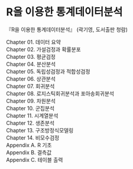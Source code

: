﻿# R을 이용한 통계데이터분석
『R을 이용한 통계데이터분석』 (곽기영, 도서출판 청람)

Chapter 01. 데이터 요약  
Chapter 02. 가설검정과 확률분포  
Chapter 03. 평균검정  
Chapter 04. 분산분석  
Chapter 05. 독립성검정과 적합성검정  
Chapter 06. 상관분석  
Chapter 07. 회귀분석  
Chapter 08. 로지스틱회귀분석과 포아송회귀분석  
Chapter 09. 차원분석  
Chapter 10. 군집분석  
Chapter 11. 시계열분석  
Chapter 12. 생존분석  
Chapter 13. 구조방정식모델링  
Chapter 14. 비모수검정  
Appendix A. R 기초  
Appendix B. 결측값  
Appendix C. 테이블 출력  
